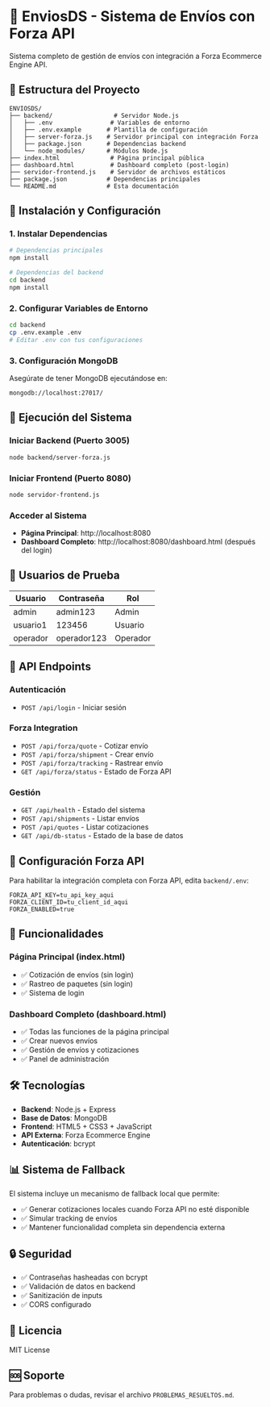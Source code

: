 # 🚚 EnviosDS - Sistema de Envíos con Forza API

Sistema completo de gestión de envíos con integración a Forza Ecommerce Engine API.

## 📁 Estructura del Proyecto

```
ENVIOSDS/
├── backend/                 # Servidor Node.js
│   ├── .env                # Variables de entorno
│   ├── .env.example       # Plantilla de configuración
│   ├── server-forza.js    # Servidor principal con integración Forza
│   ├── package.json       # Dependencias backend
│   └── node_modules/      # Módulos Node.js
├── index.html              # Página principal pública
├── dashboard.html          # Dashboard completo (post-login)
├── servidor-frontend.js    # Servidor de archivos estáticos
├── package.json           # Dependencias principales
└── README.md              # Esta documentación
```

## 🚀 Instalación y Configuración

### 1. Instalar Dependencias
```bash
# Dependencias principales
npm install

# Dependencias del backend
cd backend
npm install
```

### 2. Configurar Variables de Entorno
```bash
cd backend
cp .env.example .env
# Editar .env con tus configuraciones
```

### 3. Configuración MongoDB
Asegúrate de tener MongoDB ejecutándose en:
```
mongodb://localhost:27017/
```

## 🎯 Ejecución del Sistema

### Iniciar Backend (Puerto 3005)
```bash
node backend/server-forza.js
```

### Iniciar Frontend (Puerto 8080)
```bash
node servidor-frontend.js
```

### Acceder al Sistema
- **Página Principal**: http://localhost:8080
- **Dashboard Completo**: http://localhost:8080/dashboard.html (después del login)

## 👥 Usuarios de Prueba

| Usuario   | Contraseña  | Rol       |
|-----------|-------------|-----------|
| admin     | admin123    | Admin     |
| usuario1  | 123456      | Usuario   |
| operador  | operador123 | Operador  |

## 📡 API Endpoints

### Autenticación
- `POST /api/login` - Iniciar sesión

### Forza Integration
- `POST /api/forza/quote` - Cotizar envío
- `POST /api/forza/shipment` - Crear envío
- `POST /api/forza/tracking` - Rastrear envío
- `GET /api/forza/status` - Estado de Forza API

### Gestión
- `GET /api/health` - Estado del sistema
- `POST /api/shipments` - Listar envíos
- `POST /api/quotes` - Listar cotizaciones
- `GET /api/db-status` - Estado de la base de datos

## 🔧 Configuración Forza API

Para habilitar la integración completa con Forza API, edita `backend/.env`:

```env
FORZA_API_KEY=tu_api_key_aqui
FORZA_CLIENT_ID=tu_client_id_aqui
FORZA_ENABLED=true
```

## 🎨 Funcionalidades

### Página Principal (index.html)
- ✅ Cotización de envíos (sin login)
- ✅ Rastreo de paquetes (sin login)
- ✅ Sistema de login

### Dashboard Completo (dashboard.html)
- ✅ Todas las funciones de la página principal
- ✅ Crear nuevos envíos
- ✅ Gestión de envíos y cotizaciones
- ✅ Panel de administración

## 🛠️ Tecnologías

- **Backend**: Node.js + Express
- **Base de Datos**: MongoDB
- **Frontend**: HTML5 + CSS3 + JavaScript
- **API Externa**: Forza Ecommerce Engine
- **Autenticación**: bcrypt

## 📊 Sistema de Fallback

El sistema incluye un mecanismo de fallback local que permite:
- ✅ Generar cotizaciones locales cuando Forza API no esté disponible
- ✅ Simular tracking de envíos
- ✅ Mantener funcionalidad completa sin dependencia externa

## 🔒 Seguridad

- ✅ Contraseñas hasheadas con bcrypt
- ✅ Validación de datos en backend
- ✅ Sanitización de inputs
- ✅ CORS configurado

## 📝 Licencia

MIT License

## 🆘 Soporte

Para problemas o dudas, revisar el archivo `PROBLEMAS_RESUELTOS.md`.